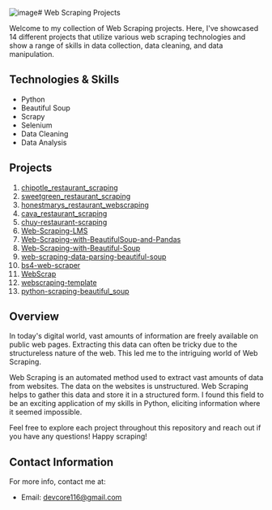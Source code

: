 ![image](https://github.com/core116/web-scraping-overview/assets/120689599/53b8af56-f793-47cc-9b3d-4a84b66fb411)# Web Scraping Projects

Welcome to my collection of Web Scraping projects. Here, I've showcased 14 different projects that utilize various web scraping technologies and show a range of skills in data collection, data cleaning, and data manipulation. 

## Technologies & Skills 
* Python
* Beautiful Soup
* Scrapy
* Selenium
* Data Cleaning
* Data Analysis

## Projects

1. [chipotle_restaurant_scraping](https://github.com/core116/chipotle_restaurant_scraping)                   
2. [sweetgreen_restaurant_scraping](https://github.com/core116/sweetgreen_restaurant_scraping)
3. [honestmarys_restaurant_webscraping](https://github.com/core116/honestmarys_restaurant_webscraping)
4. [cava_restaurant_scraping](https://github.com/core116/cava_restaurant_scraping)
5. [chuy-restaurant-scraping](https://github.com/core116/chuy-restaurant-scraping)
6. [Web-Scraping-LMS](https://github.com/core116/Web-Scraping-LMS)
7. [Web-Scraping-with-BeautifulSoup-and-Pandas](https://github.com/core116/Web-Scraping-with-BeautifulSoup-and-Pandas)
8. [Web-Scraping-with-Beautiful-Soup](https://github.com/core116/Web-Scraping-with-Beautiful-Soup)
9. [web-scraping-data-parsing-beautiful-soup](https://github.com/core116/web-scraping-data-parsing-beautiful-soup)
10. [bs4-web-scraper](https://github.com/core116/bs4-web-scraper)
11. [WebScrap](https://github.com/core116/WebScrap)
12. [webscraping-template](https://github.com/core116/webscraping-template)
13. [python-scraping-beautiful_soup](https://github.com/core116/python-scraping-beautiful_soup)

## Overview

In today's digital world, vast amounts of information are freely available on public web pages. Extracting this data can often be tricky due to the structureless nature of the web. This led me to the intriguing world of Web Scraping.

Web Scraping is an automated method used to extract vast amounts of data from websites. The data on the websites is unstructured. Web Scraping helps to gather this data and store it in a structured form. I found this field to be an exciting application of my skills in Python, eliciting information where it seemed impossible.

Feel free to explore each project throughout this repository and reach out if you have any questions! Happy scraping!

## Contact Information

For more info, contact me at:

* Email: devcore116@gmail.com
